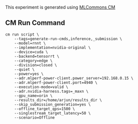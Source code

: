 This experiment is generated using [MLCommons CM](https://github.com/mlcommons/ck)
## CM Run Command
```
cm run script \
	--tags=generate-run-cmds,inference,_submission \
	--model=rnnt \
	--implementation=nvidia-original \
	--device=cuda \
	--backend=tensorrt \
	--category=edge \
	--division=closed \
	--quiet \
	--power=yes \
	--adr.mlperf-power-client.power_server=192.168.0.15 \
	--adr.mlperf-power-client.port=4940 \
	--execution-mode=valid \
	--adr.nvidia-harness.tags=_maxn \
	--gpu_name=orin \
	--results_dir=/home/arjun/results_dir \
	--skip_submission_generation=yes \
	--offline_target_qps=1500 \
	--singlestream_target_latency=50 \
	--scenario=Offline
```